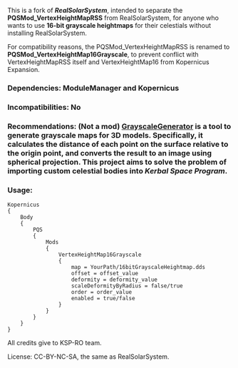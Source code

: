 This is a fork of **_RealSolarSystem_**, intended to separate the **PQSMod_VertexHeightMapRSS** from RealSolarSystem, for anyone who wants to use **16-bit grayscale heightmaps** for their celestials without installing RealSolarSystem.

For compatibility reasons, the PQSMod_VertexHeightMapRSS is renamed to **PQSMod_VertexHeightMap16Grayscale**, to prevent conflict with VertexHeightMapRSS itself and VertexHeightMap16 from Kopernicus Expansion.

### Dependencies: ModuleManager and Kopernicus
### Incompatibilities: No
### Recommendations: (Not a mod) [GrayscaleGenerator](https://github.com/newo-ether/GrayscaleGenerator) is a tool to generate grayscale maps for 3D models. Specifically, it calculates the distance of each point on the surface relative to the origin point, and converts the result to an image using spherical projection. This project aims to solve the problem of importing custom celestial bodies into **_Kerbal Space Program_**.
### Usage:
	Kopernicus
	{
		Body
		{
			PQS
			{
				Mods
				{
					VertexHeightMap16Grayscale
					{
						map = YourPath/16bitGrayscaleHeightmap.dds
						offset = offset_value
						deformity = deformity_value
						scaleDeformityByRadius = false/true
						order = order_value
						enabled = true/false
					}
				}
			}
		}
	}

All credits give to KSP-RO team.

License: CC-BY-NC-SA, the same as RealSolarSystem.
